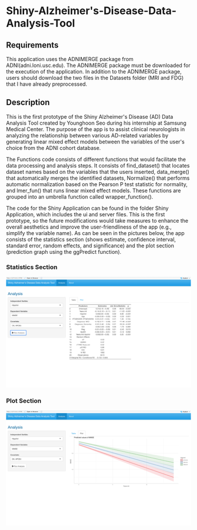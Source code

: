 # Shiny-Alzheimer's-Disease-Data-Analysis-Tool

## Requirements
This application uses the ADNIMERGE package from ADNI(adni.loni.usc.edu). The ADNIMERGE package must be downloaded for the execution of the application. In addition to the ADNIMERGE package, users should download the two files in the Datasets folder (MRI and FDG) that I have already preprocessed.

## Description
This is the first prototype of the Shiny Alzheimer's Disease (AD) Data Analysis Tool created by Younghoon Seo during his internship at Samsung Medical Center. 
The purpose of the app is to assist clinical neurologists in analyzing the relationship between various AD-related variables by generating linear mixed effect 
models between the variables of the user's choice from the ADNI cohort database.

The Functions code consists of different functions that would facilitate the data processing and analysis steps. It consists of find_dataset() that locates dataset 
names based on the variables that the users inserted, data_merge() that automatically merges the identified datasets, Normalize() that performs automatic 
normalization based on the Pearson P test statistic for normality, and lmer_fun() that runs linear mixed effect models. These functions are grouped into an umbrella
function called wrapper_function().

The code for the Shiny Application can be found in the folder Shiny Application, which includes the ui and server files. This is the first prototype, so the future
modifications would take measures to enhance the overall aesthetics and improve the user-friendliness of the app (e.g., simplify the variable name). As can be seen
in the pictures below, the app consists of the statistics section (shows estimate, confidence interval, standard error, random effects, and significance) and the
plot section (prediction graph using the ggPredict function).

### Statistics Section
![Alt text](https://github.com/YoungSeo1118/Shiny-Alzheimer-s-Disease-Data-Analysis-Tool/blob/main/Shiny_Application/Screenshots/statistics_app_screenshot.png)
### Plot Section
![Alt text](https://github.com/YoungSeo1118/Shiny-Alzheimer-s-Disease-Data-Analysis-Tool/blob/main/Shiny_Application/Screenshots/plot_app_screenshot.png)
